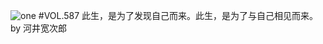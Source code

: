 ![one](http://image.wufazhuce.com/FtlJH4roBl18ArIcCYa89Dd_G3Kn)
#VOL.587
此生，是为了发现自己而来。此生，是为了与自己相见而来。 by 河井宽次郎